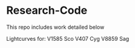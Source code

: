 # Research-Code

This repo includes work detailed below

Lightcurves for:
V1585 Sco
V407 Cyg
V8859 Sag
